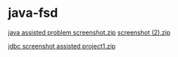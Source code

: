 # java-fsd
[java assisted problem screenshot.zip](https://github.com/alwarvaidehi/java-fsd/files/12700510/java.assisted.problem.screenshot.zip)
[screenshot (2).zip](https://github.com/alwarvaidehi/java-fsd/files/12700545/screenshot.2.zip)


[jdbc screenshot assisted project1.zip](https://github.com/alwarvaidehi/java-fsd/files/12715141/jdbc.screenshot.assisted.project1.zip)
